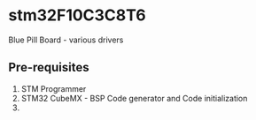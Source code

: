 # stm32F10C3C8T6
 Blue Pill Board - various drivers

 ## Pre-requisites
 1. STM Programmer
 2. STM32 CubeMX - BSP Code generator and Code initialization
 3. 
